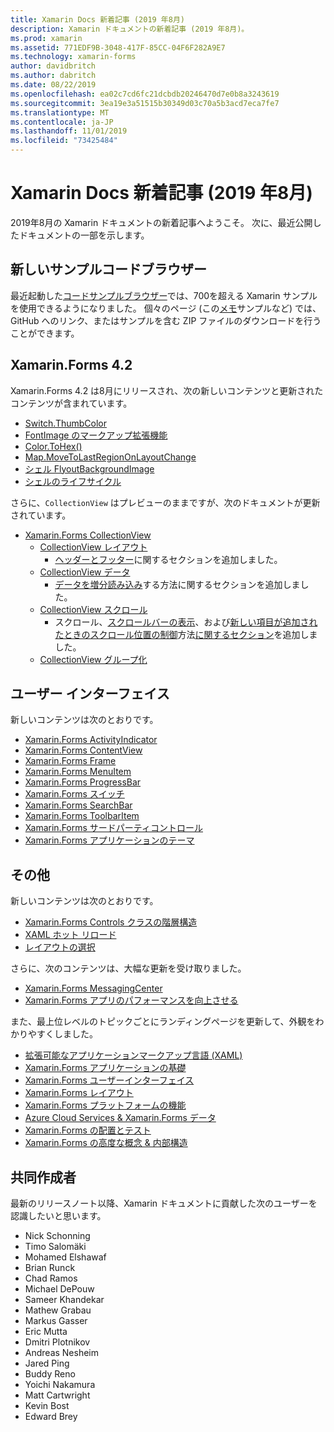 ```yaml
---
title: Xamarin Docs 新着記事 (2019 年8月)
description: Xamarin ドキュメントの新着記事 (2019 年8月)。
ms.prod: xamarin
ms.assetid: 771EDF9B-3048-417F-85CC-04F6F282A9E7
ms.technology: xamarin-forms
author: davidbritch
ms.author: dabritch
ms.date: 08/22/2019
ms.openlocfilehash: ea02c7cd6fc21dcbdb20246470d7e0b8a3243619
ms.sourcegitcommit: 3ea19e3a51515b30349d03c70a5b3acd7eca7fe7
ms.translationtype: MT
ms.contentlocale: ja-JP
ms.lasthandoff: 11/01/2019
ms.locfileid: "73425484"
---
```

# <a name="xamarin-docs-whats-new-august-2019"></a>Xamarin Docs 新着記事 (2019 年8月)

2019年8月の Xamarin ドキュメントの新着記事へようこそ。 次に、最近公開したドキュメントの一部を示します。

## <a name="new-sample-code-browser"></a>新しいサンプルコードブラウザー

最近起動した[コードサンプルブラウザー](https://docs.microsoft.com/samples/browse/?products=xamarin)では、700を超える Xamarin サンプルを使用できるようになりました。 個々のページ (この[メモ](https://docs.microsoft.com/samples/xamarin/xamarin-forms-samples/getstarted-notes-singlepage/)サンプルなど) では、GitHub へのリンク、またはサンプルを含む ZIP ファイルのダウンロードを行うことができます。

## <a name="xamarinforms-42"></a>Xamarin.Forms 4.2

Xamarin.Forms 4.2 は8月にリリースされ、次の新しいコンテンツと更新されたコンテンツが含まれています。

- [Switch.ThumbColor](~/xamarin-forms/user-interface/switch.md#switch-appearance)
- [FontImage のマークアップ拡張機能](~/xamarin-forms/xaml/markup-extensions/consuming.md#fontimage-markup-extension)
- [Color.ToHex()](~/xamarin-forms/user-interface/colors.md#additional-methods)
- [Map.MoveToLastRegionOnLayoutChange](~/xamarin-forms/user-interface/map/map.md#maintain-map-region-on-layout-change)
- [シェル FlyoutBackgroundImage](~/xamarin-forms/app-fundamentals/shell/flyout.md#flyout-background-image)
- [シェルのライフサイクル](~/xamarin-forms/app-fundamentals/shell/lifecycle.md)

さらに、`CollectionView` はプレビューのままですが、次のドキュメントが更新されています。

- [Xamarin.Forms CollectionView](~/xamarin-forms/user-interface/collectionview/index.md)
  - [CollectionView レイアウト](~/xamarin-forms/user-interface/collectionview/layout.md)
    - [ヘッダーとフッター](~/xamarin-forms/user-interface/collectionview/layout.md#headers-and-footers)に関するセクションを追加しました。
  - [CollectionView データ](~/xamarin-forms/user-interface/collectionview/populate-data.md)
    - [データを増分読み込み](~/xamarin-forms/user-interface/collectionview/populate-data.md#load-data-incrementally)する方法に関するセクションを追加しました。
  - [CollectionView スクロール](~/xamarin-forms/user-interface/collectionview/scrolling.md)
    - スクロール、[スクロールバーの表示](~/xamarin-forms/user-interface/collectionview/scrolling.md#scroll-bar-visibility)、および[新しい項目が追加されたときのスクロール位置の制御](~/xamarin-forms/user-interface/collectionview/scrolling.md#control-scroll-position-when-new-items-are-added)方法[に関するセクション](~/xamarin-forms/user-interface/collectionview/scrolling.md#detect-scrolling)を追加しました。
  - [CollectionView グループ化](~/xamarin-forms/user-interface/collectionview/grouping.md)

## <a name="user-interface"></a>ユーザー インターフェイス

新しいコンテンツは次のとおりです。

- [Xamarin.Forms ActivityIndicator](~/xamarin-forms/user-interface/activityindicator.md)
- [Xamarin.Forms ContentView](~/xamarin-forms/user-interface/layouts/contentview.md)
- [Xamarin.Forms Frame](~/xamarin-forms/user-interface/layouts/frame.md)
- [Xamarin.Forms MenuItem](~/xamarin-forms/user-interface/menuitem.md)
- [Xamarin.Forms ProgressBar](~/xamarin-forms/user-interface/progressbar.md)
- [Xamarin.Forms スイッチ](~/xamarin-forms/user-interface/switch.md)
- [Xamarin.Forms SearchBar](~/xamarin-forms/user-interface/searchbar.md)
- [Xamarin.Forms ToolbarItem](~/xamarin-forms/user-interface/toolbaritem.md)
- [Xamarin.Forms サードパーティコントロール](~/xamarin-forms/user-interface/controls/thirdparty.md)
- [Xamarin.Forms アプリケーションのテーマ](~/xamarin-forms/user-interface/theming.md)

## <a name="other"></a>その他

新しいコンテンツは次のとおりです。

- [Xamarin.Forms Controls クラスの階層構造](~/xamarin-forms/internals/class-hierarchy.md)
- [XAML ホット リロード](~/xamarin-forms/xaml/hot-reload.md)
- [レイアウトの選択](~/xamarin-forms/user-interface/layouts/choose-layout.md)

さらに、次のコンテンツは、大幅な更新を受け取りました。

- [Xamarin.Forms MessagingCenter](~/xamarin-forms/app-fundamentals/messaging-center.md)
- [Xamarin.Forms アプリのパフォーマンスを向上させる](~/xamarin-forms/deploy-test/performance.md)

また、最上位レベルのトピックごとにランディングページを更新して、外観をわかりやすくしました。

- [拡張可能なアプリケーションマークアップ言語 (XAML)](~/xamarin-forms/xaml/index.yml)
- [Xamarin.Forms アプリケーションの基礎](~/xamarin-forms/app-fundamentals/index.yml)
- [Xamarin.Forms ユーザーインターフェイス](~/xamarin-forms/user-interface/index.yml)
- [Xamarin.Forms レイアウト](~/xamarin-forms/user-interface/layouts/index.yml)
- [Xamarin.Forms プラットフォームの機能](~/xamarin-forms/platform/index.yml)
- [Azure Cloud Services & Xamarin.Forms データ](~/xamarin-forms/data-cloud/index.yml)
- [Xamarin.Forms の配置とテスト](~/xamarin-forms/deploy-test/index.yml)
- [Xamarin.Forms の高度な概念 & 内部構造](~/xamarin-forms/internals/index.yml)

## <a name="contributors"></a>共同作成者

最新のリリースノート以降、Xamarin ドキュメントに貢献した次のユーザーを認識したいと思います。

- Nick Schonning
- Timo Salomäki
- Mohamed Elshawaf
- Brian Runck
- Chad Ramos
- Michael DePouw
- Sameer Khandekar
- Mathew Grabau
- Markus Gasser
- Eric Mutta
- Dmitri Plotnikov
- Andreas Nesheim
- Jared Ping
- Buddy Reno
- Yoichi Nakamura
- Matt Cartwright
- Kevin Bost
- Edward Brey
